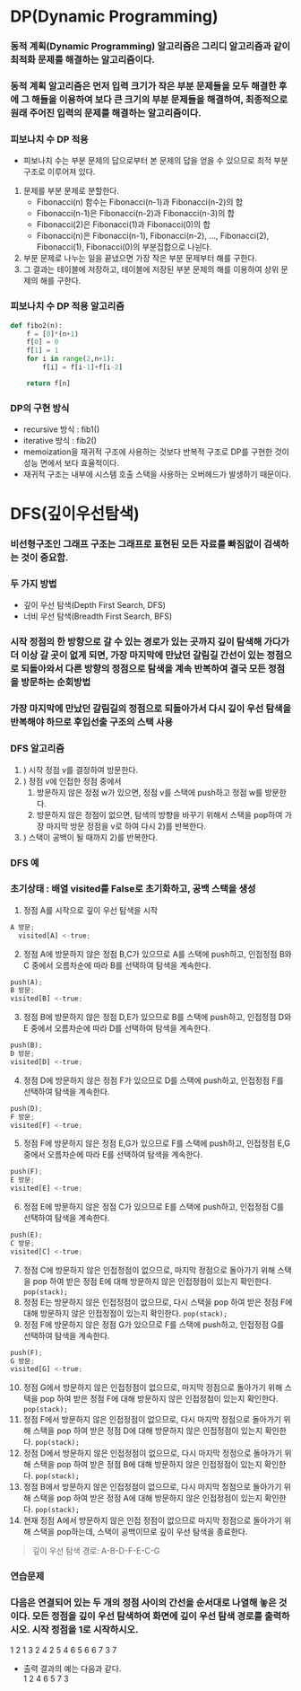 # DP(Dynamic Programming)
### 동적 계획(Dynamic Programming) 알고리즘은 그리디 알고리즘과 같이 최적화 문제를 해결하는 알고리즘이다.
### 동적 계획 알고리즘은 먼저 입력 크기가 작은 부분 문제들을 모두 해결한 후에 그 해들을 이용하여 보다 큰 크기의 부분 문제들을 해결하여, 최종적으로 원래 주어진 입력의 문제를 해결하는 알고리즘이다.
### 피보나치 수 DP 적용
* 피보나치 수는 부분 문제의 답으로부터 본 문제의 답을 얻을 수 있으므로 최적 부분 구조로 이루어져 있다.
1) 문제를 부분 문제로 분할한다.
    * Fibonacci(n) 함수는 Fibonacci(n-1)과 Fibonacci(n-2)의 합
    * Fibonacci(n-1)은 Fibonacci(n-2)과 Fibonacci(n-3)의 합
    * Fibonacci(2)은 Fibonacci(1)과 Fibonacci(0)의 합
    * Fibonacci(n)은 Fibonacci(n-1), Fibonacci(n-2), ..., Fibonacci(2), Fibonacci(1), Fibonacci(0)의 부분집합으로 나뉜다.
2) 부분 문제로 나누는 일을 끝냈으면 가장 작은 부분 문제부터 해를 구한다.
3) 그 결과는 테이블에 저장하고, 테이블에 저장된 부분 문제의 해를 이용하여 상위 문제의 해를 구한다.
### 피보나치 수 DP 적용 알고리즘
```py
def fibo2(n):
    f = [0]*(n+1)
    f[0] = 0
    f[1] = 1
    for i in range(2,n+1):
        f[i] = f[i-1]+f[i-2]

    return f[n]
```
### DP의 구현 방식
* recursive 방식 : fib1()
* iterative 방식 : fib2()
* memoization을 재귀적 구조에 사용하는 것보다 반복적 구조로 DP를 구현한 것이 성능 면에서 보다 효율적이다.
* 재귀적 구조는 내부에 시스템 호출 스택을 사용하는 오버헤드가 발생하기 때문이다.
# DFS(깊이우선탐색)
### 비선형구조인 그래프 구조는 그래프로 표현된 모든 자료를 빠짐없이 검색하는 것이 중요함.
### 두 가지 방법
* 깊이 우선 탐색(Depth First Search, DFS)
* 너비 우선 탐색(Breadth First Search, BFS)
### 시작 정점의 한 방향으로 갈 수 있는 경로가 있는 곳까지 깊이 탐색해 가다가 더 이상 갈 곳이 없게 되면, 가장 마지막에 만났던 갈림길 간선이 있는 정점으로 되돌아와서 다른 방향의 정점으로 탐색을 계속 반복하여 결국 모든 정점을 방문하는 순회방법
### 가장 마지막에 만났던 갈림길의 정점으로 되돌아가서 다시 깊이 우선 탐색을 반복해야 하므로 후입선출 구조의 스택 사용
### DFS 알고리즘
1. ) 시작 정점 v를 결정하여 방문한다.
2. ) 정점 v에 인접한 정점 중에서
   1) 방문하지 않은 정점 w가 있으면, 정점 v를 스택에 push하고 정점 w를 방문한다.
   2) 방문하지 않은 정점이 없으면, 탐색의 방향을 바꾸기 위해서 스택을 pop하여 가장 마지막 방문 정점을 v로 하여 다시 2)를 반복한다.
3. ) 스택이 공백이 될 때까지 2)를 반복한다.
### DFS 예
### 초기상태 : 배열 visited를 False로 초기화하고, 공백 스택을 생성
1) 정점 A를 시작으로 깊이 우선 탐색을 시작
```py
A 방문;
  visited[A] <-true;
```
2) 정점 A에 방문하지 않은 정점 B,C가 있으므로 A를 스택에 push하고, 인접정점 B와 C 중에서 오름차순에 따라 B를 선택하여 탐색을 계속한다.
```py
push(A);
B 방문;
visited[B] <-true;
```
3) 정점 B에 방문하지 않은 정점 D,E가 있으므로 B를 스택에 push하고, 인접정점 D와 E 중에서 오름차순에 따라 D를 선택하여 탐색을 계속한다.
```py
push(B);
D 방문;
visited[D] <-true;
```
4) 정점 D에 방문하지 않은 정점 F가 있으므로 D를 스택에 push하고, 인접정점 F를 선택하여 탐색을 계속한다.
```py
push(D);
F 방문;
visited[F] <-true;
```
5) 정점 F에 방문하지 않은 정점 E,G가 있으므로 F를 스택에 push하고, 인접정점 E,G 중에서 오름차순에 따라 E를 선택하여 탐색을 계속한다.
```py
push(F);
E 방문;
visited[E] <-true;
```
6) 정점 E에 방문하지 않은 정점 C가 있으므로 E를 스택에 push하고, 인접정점 C를 선택하여 탐색을 계속한다.
```py
push(E);
C 방문;
visited[C] <-true;
```
7) 정점 C에 방문하지 않은 인접정점이 없으므로, 마지막 정점으로 돌아가기 위해 스택을 pop 하여 받은 정점 E에 대해 방문하지 않은 인접정점이 있는지 확인한다.
`pop(stack);`
8) 정점 E는 방문하지 않은 인접정점이 없으므로, 다시 스택을 pop 하여 받은 정점 F에 대해 방문하지 않은 인접정점이 있는지 확인한다.
`pop(stack);`
9) 정점 F에 방문하지 않은 정점 G가 있으므로 F를 스택에 push하고, 인접정점 G를 선택하여 탐색을 계속한다.
```py
push(F);
G 방문;
visited[G] <-true;
```
10) 정점 G에서 방문하지 않은 인접정점이 없으므로, 마지막 정점으로 돌아가기 위해 스택을 pop 하여 받은 정점 F에 대해 방문하지 않은 인접정점이 있는지 확인한다.
`pop(stack);`
11) 정점 F에서 방문하지 않은 인접정점이 없으므로, 다시 마지막 정점으로 돌아가기 위해 스택을 pop 하여 받은 정점 D에 대해 방문하지 않은 인접정점이 있는지 확인한다.
`pop(stack);`
12) 정점 D에서 방문하지 않은 인접정점이 없으므로, 다시 마지막 정점으로 돌아가기 위해 스택을 pop 하여 받은 정점 B에 대해 방문하지 않은 인접정점이 있는지 확인한다.
`pop(stack);`
13) 정점 B에서 방문하지 않은 인접정점이 없으므로, 다시 마지막 정점으로 돌아가기 위해 스택을 pop 하여 받은 정점 A에 대해 방문하지 않은 인접정점이 있는지 확인한다.
`pop(stack);`
14) 현재 정점 A에서 방문하지 않은 인접 정점이 없으므로 마지막 정점으로 돌아가기 위해 스택을 pop하는데, 스택이 공백이므로 깊이 우선 탐색을 종료한다.
> 깊이 우선 탐색 경로:
> A-B-D-F-E-C-G
### 연습문제
### 다음은 연결되어 있는 두 개의 정점 사이의 간선을 순서대로 나열해 놓은 것이다. 모든 정점을 깊이 우선 탐색하여 화면에 깊이 우선 탐색 경로를 출력하시오. 시작 정점을 1로 시작하시오.
1 2 1 3 2 4 2 5 4 6 5 6 6 7 3 7
* 출력 결과의 예는 다음과 같다.
<br>1 2 4 6 5 7 3 